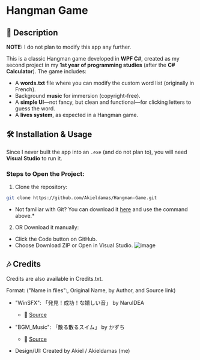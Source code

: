 # Hangman Game  

## 📝 Description  
**NOTE:** I do not plan to modify this app any further.  

This is a classic Hangman game developed in **WPF C#**, created as my second project in my **1st year of programming studies** (after the **C# Calculator**). The game includes:  
- A **words.txt** file where you can modify the custom word list (originally in French).  
- Background **music** for immersion (copyright-free).  
- A **simple UI**—not fancy, but clean and functional—for clicking letters to guess the word.  
- A **lives system**, as expected in a Hangman game.  

## 🛠️ Installation & Usage  
Since I never built the app into an `.exe` (and do not plan to), you will need **Visual Studio** to run it.  

### Steps to Open the Project:  
1. Clone the repository:  
```sh
git clone https://github.com/Akieldamas/Hangman-Game.git
```
* Not familiar with Git? You can download it [here]((https://git-scm.com/)) and use the command above.*
2. OR Download it manually:
* Click the Code button on GitHub.
* Choose Download ZIP or Open in Visual Studio.
![image](https://github.com/user-attachments/assets/b15cf24b-12e1-4cd0-b534-8dc753caab88)

## 🎶 Credits
Credits are also available in Credits.txt.

Format: ("Name in files":, Original Name, by Author, and Source link)
* "WinSFX": 「発見！成功！な嬉しい音」 by NaruIDEA
   * 🔗 [Source](https://dova-s.jp/se/play1463.html)
* "BGM_Music": 「散る散るスイム」 by かずち
   * 🔗 [Source](https://dova-s.jp/bgm/play19685.html)

* Design/UI: Created by Akiel / Akieldamas (me)
